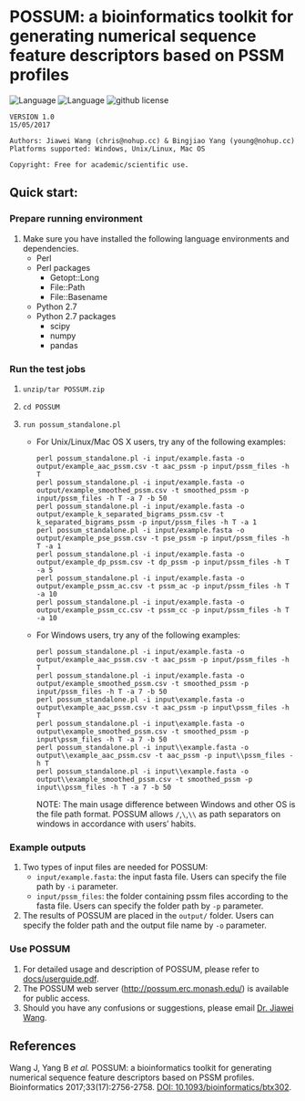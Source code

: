# POSSUM: a bioinformatics toolkit for generating numerical sequence feature descriptors based on PSSM profiles

![Language](https://img.shields.io/badge/language-python-brightgreen) 
![Language](https://img.shields.io/badge/language-perl-brightgreen) 
![github license](https://img.shields.io/github/license/noHup-cc/POSSUM)

```
VERSION 1.0
15/05/2017 

Authors: Jiawei Wang (chris@nohup.cc) & Bingjiao Yang (young@nohup.cc)
Platforms supported: Windows, Unix/Linux, Mac OS

Copyright: Free for academic/scientific use.
```


## Quick start:

### Prepare running environment

1. Make sure you have installed the following language environments and dependencies.
   - Perl
   - Perl packages
     - Getopt::Long
     - File::Path
     - File::Basename
   - Python 2.7
   - Python 2.7 packages
     - scipy
     - numpy
     - pandas

###  Run the test jobs

1. `unzip/tar POSSUM.zip`

2. `cd POSSUM`

3. `run possum_standalone.pl`

   - For Unix/Linux/Mac OS X users, try any of the following examples:

     ```
     perl possum_standalone.pl -i input/example.fasta -o output/example_aac_pssm.csv -t aac_pssm -p input/pssm_files -h T
     perl possum_standalone.pl -i input/example.fasta -o output/example_smoothed_pssm.csv -t smoothed_pssm -p input/pssm_files -h T -a 7 -b 50
     perl possum_standalone.pl -i input/example.fasta -o output/example_k_separated_bigrams_pssm.csv -t k_separated_bigrams_pssm -p input/pssm_files -h T -a 1
     perl possum_standalone.pl -i input/example.fasta -o output/example_pse_pssm.csv -t pse_pssm -p input/pssm_files -h T -a 1
     perl possum_standalone.pl -i input/example.fasta -o output/example_dp_pssm.csv -t dp_pssm -p input/pssm_files -h T -a 5
     perl possum_standalone.pl -i input/example.fasta -o output/example_pssm_ac.csv -t pssm_ac -p input/pssm_files -h T -a 10
     perl possum_standalone.pl -i input/example.fasta -o output/example_pssm_cc.csv -t pssm_cc -p input/pssm_files -h T -a 10
     ```

   - For Windows users, try any of the following examples:

     ```
     perl possum_standalone.pl -i input/example.fasta -o output/example_aac_pssm.csv -t aac_pssm -p input/pssm_files -h T
     perl possum_standalone.pl -i input/example.fasta -o output/example_smoothed_pssm.csv -t smoothed_pssm -p input/pssm_files -h T -a 7 -b 50
     perl possum_standalone.pl -i input\example.fasta -o output\example_aac_pssm.csv -t aac_pssm -p input\pssm_files -h T
     perl possum_standalone.pl -i input\example.fasta -o output\example_smoothed_pssm.csv -t smoothed_pssm -p input\pssm_files -h T -a 7 -b 50
     perl possum_standalone.pl -i input\\example.fasta -o output\\example_aac_pssm.csv -t aac_pssm -p input\\pssm_files -h T
     perl possum_standalone.pl -i input\\example.fasta -o output\\example_smoothed_pssm.csv -t smoothed_pssm -p input\\pssm_files -h T -a 7 -b 50
     ```

     NOTE: The main usage difference between Windows and other OS is the file path format. POSSUM allows `/`,`\`,`\\` as path separators on windows in accordance with users’ habits.

### Example outputs

1. Two types of input files are needed for POSSUM:
   - `input/example.fasta`: the input fasta file. Users can specify the file path by `-i` parameter.
   - `input/pssm_files`: the folder containing pssm files according to the fasta file. Users can specify the folder path by `-p` parameter.
2. The results of POSSUM are placed in the `output/` folder. Users can specify the folder path and the output file name by `-o` parameter.

### Use POSSUM

1. For detailed usage and description of POSSUM, please refer to [docs/userguide.pdf](docs/userguide.pdf).
2. The POSSUM web server (http://possum.erc.monash.edu/) is available for public access. 
3. Should you have any confusions or suggestions, please email [Dr. Jiawei Wang](mailto:jwang@ebi.ac.uk).

## References

Wang J, Yang B *et al.* POSSUM: a bioinformatics toolkit for generating numerical sequence feature descriptors based on PSSM profiles. Bioinformatics 2017;33(17):2756-2758. [DOI: 10.1093/bioinformatics/btx302](https://doi.org/10.1093/bioinformatics/btx302/).
